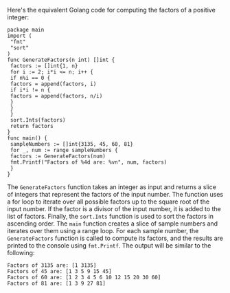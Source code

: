 Here's the equivalent Golang code for computing the factors of a positive integer:
```
package main
import (
 "fmt"
 "sort"
)
func GenerateFactors(n int) []int {
 factors := []int{1, n}
 for i := 2; i*i <= n; i++ {
 if n%i == 0 {
 factors = append(factors, i)
 if i*i != n {
 factors = append(factors, n/i)
 }
 }
 }
 sort.Ints(factors)
 return factors
}
func main() {
 sampleNumbers := []int{3135, 45, 60, 81}
 for _, num := range sampleNumbers {
 factors := GenerateFactors(num)
 fmt.Printf("Factors of %4d are: %vn", num, factors)
 }
}
```
The `GenerateFactors` function takes an integer as input and returns a slice of integers that represent the factors of the input number. The function uses a for loop to iterate over all possible factors up to the square root of the input number. If the factor is a divisor of the input number, it is added to the list of factors. Finally, the `sort.Ints` function is used to sort the factors in ascending order.
The `main` function creates a slice of sample numbers and iterates over them using a range loop. For each sample number, the `GenerateFactors` function is called to compute its factors, and the results are printed to the console using `fmt.Printf`. The output will be similar to the following:
```
Factors of 3135 are: [1 3135]
Factors of 45 are: [1 3 5 9 15 45]
Factors of 60 are: [1 2 3 4 5 6 10 12 15 20 30 60]
Factors of 81 are: [1 3 9 27 81]
```

